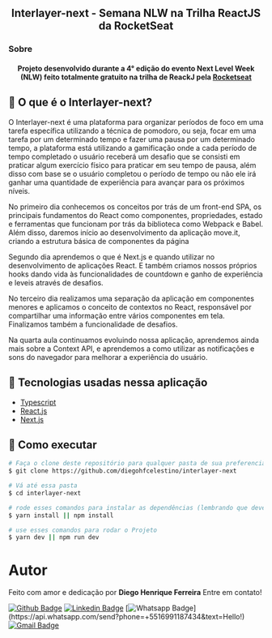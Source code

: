 <h2 align="center">
  Interlayer-next - Semana NLW na Trilha ReactJS da RocketSeat
</h2>

<h3 align-"center">
  Sobre
</h3>

<h4 align="center">
  Projeto desenvolvido durante a 4° edição do evento Next Level Week (NLW) feito totalmente gratuito na trilha de ReackJ pela <a href="https://app.rocketseat.com.br/dashboard">Rocketseat</a>
</h4>

## :dart: O que é o Interlayer-next?

O Interlayer-next é uma plataforma para organizar períodos de foco em uma tarefa específica utilizando a técnica de pomodoro, ou seja, focar em uma tarefa por um determinado tempo e fazer uma pausa por um determinado tempo, a plataforma está utilizando a gamificação onde a cada período de tempo completado o usuário receberá um desafio que se consisti em praticar algum exercício físico para praticar em seu tempo de pausa, além disso com base se o usuário completou o período de tempo ou não ele irá ganhar uma quantidade de experiência para avançar para os próximos níveis.
<br/>


No primeiro dia conhecemos os conceitos por trás de um front-end SPA, os principais fundamentos do React como componentes, propriedades, estado e ferramentas que funcionam por trás da biblioteca como Webpack e Babel. Além disso, daremos início ao desenvolvimento da aplicação move.it, criando a estrutura básica de componentes da página

Segundo dia aprendemos o que é Next.js e quando utilizar no desenvolvimento de aplicações React. E também criamos nossos próprios hooks dando vida às funcionalidades de countdown e ganho de experiência e leveis através de desafios.

No terceiro dia realizamos uma separação da aplicação em componentes menores e aplicamos o conceito de contextos no React, responsável por compartilhar uma informação entre vários componentes em tela. Finalizamos também a funcionalidade de desafios.

Na quarta aula continuamos evoluindo nossa aplicação, aprendemos ainda mais sobre a Context API, e aprendemos a como utilizar as notificações e sons do navegador para melhorar a experiência do usuário.



## :rainbow: Tecnologias usadas nessa aplicação

-  [Typescript](https://www.typescriptlang.org/)
-  [React.js](https://pt-br.reactjs.org/)
-  [Next.js](https://nextjs.org/)

## :tada: Como executar

```bash
# Faça o clone deste repositório para qualquer pasta de sua preferencia
$ git clone https://github.com/diegohfcelestino/interlayer-next

# Vá até essa pasta
$ cd interlayer-next

# rode esses comandos para instalar as dependências (lembrando que deverá ter o node instalado em sua máquina)
$ yarn install || npm install

# use esses comandos para rodar o Projeto
$ yarn dev || npm run dev
```

# Autor
Feito com amor e dedicação por **Diego Henrique Ferreira** Entre em contato!

[![Github Badge](https://img.shields.io/badge/-Github-000?style=flat-square&logo=Github&logoColor=white&link=link_do_seu_perfil_no_github)](https://github.com/diegohfcelestino)
[![Linkedin Badge](https://img.shields.io/badge/-LinkedIn-blue?style=flat-square&logo=Linkedin&logoColor=white&link=https://www.linkedin.com/in/diego-ferreira-34b6348b/)](https://www.linkedin.com/in/diego-ferreira-34b6348b/)
[![Whatsapp Badge](https://img.shields.io/badge/-Whatsapp-4CA143?style=flat-square&labelColor=4CA143&logo=whatsapp&logoColor=white&link=https://api.whatsapp.com/send?phone=+5516991187434&text=Hello!)](https://api.whatsapp.com/send?phone=+5516991187434&text=Hello!)
[![Gmail Badge](https://img.shields.io/badge/-Gmail-c14438?style=flat-square&logo=Gmail&logoColor=white&link=mailto:diegohfcelestino@gmail.com)](mailto:diegohfcelestino@gmail.com)
